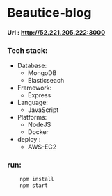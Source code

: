 ﻿# Beautice-blog
 #### Url : http://52.221.205.222:3000
### Tech stack:
* Database:
    - MongoDB
    - Elasticseach
* Framework:
    - Express
* Language:
    - JavaScript
* Platforms:
    - NodeJS
    - Docker
* deploy :
  - AWS-EC2
### run:
```js
    npm install
    npm start
```
